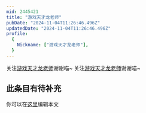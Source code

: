 ```yaml
---
mid: 2445421
title: "游戏天才龙老师"
pubDate: "2024-11-04T11:26:46.496Z"
updatedDate: "2024-11-04T11:26:46.496Z"
profile:
  {
    Nickname: ["游戏天才龙老师"],
  }
---
```


关注[游戏天才龙老师](https://space.bilibili.com/2445421)谢谢喵~ 关注[游戏天才龙老师](https://space.bilibili.com/2445421)谢谢喵~

## 此条目有待补充
你可以在[这里](https://github.com/Yuhanawa/VTuber.ICU/edit/master/src/content/v/游戏天才龙老师/index.md)编辑本文
